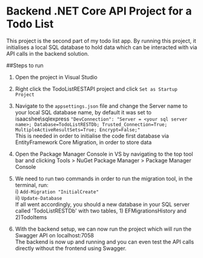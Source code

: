 # Backend .NET Core API Project for a Todo List

This project is the second part of my todo list app.
By running this project, it initialises a local SQL database to hold data which can be interacted with via API calls in the backend solution.

##Steps to run
1) Open the project in Visual Studio
   
2) Right click the TodoListRESTAPI project and click `Set as Startup Project`
 
3) Navigate to the `appsettings.json` file and change the Server name to your local SQL database name, by default it was set to isaacshee\\sqlexpress
     `"DevConnection": "Server = <your sql server name>; Database=TodoListRESTDb; Trusted_Connection=True; MultipleActiveResultSets=True; Encrypt=False;"`
   <br>This is needed in order to initialise the code first database via EntityFramework Core Migration, in order to store data
4) Open the Package Manager Console in VS by navigating to the top tool bar and clicking Tools > NuGet Package Manager > Package Manager Console
 
5) We need to run two commands in order to run the migration tool, in the terminal, run:
   <br>i) `Add-Migration "InitialCreate"`
   <br>ii) `Update-Database`
   <br>If all went accordingly, you should a new database in your SQL server called 'TodoListRESTDb' with two tables, 1) EFMigrationsHistory and 2)TodoItems
   
6) With the backend setup, we can now run the project which will run the Swagger API on localhost:7058
   <br>The backend is now up and running and you can even test the API calls directly without the frontend using Swagger.
